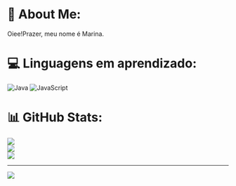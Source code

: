 # 💫 About Me:
Oiee!Prazer, meu nome é Marina.<br>


# 💻 Linguagens em aprendizado:
![Java](https://img.shields.io/badge/java-%23ED8B00.svg?style=for-the-badge&logo=openjdk&logoColor=white) ![JavaScript](https://img.shields.io/badge/javascript-%23323330.svg?style=for-the-badge&logo=javascript&logoColor=%23F7DF1E)
# 📊 GitHub Stats:
![](https://github-readme-stats.vercel.app/api?username=MarinasQueiroz1&theme=onedark&hide_border=false&include_all_commits=false&count_private=false)<br/>
![](https://github-readme-streak-stats.herokuapp.com/?user=MarinasQueiroz1&theme=onedark&hide_border=false)<br/>
![](https://github-readme-stats.vercel.app/api/top-langs/?username=MarinasQueiroz1&theme=onedark&hide_border=false&include_all_commits=false&count_private=false&layout=compact)

---
[![](https://visitcount.itsvg.in/api?id=MarinasQueiroz1&icon=0&color=0)](https://visitcount.itsvg.in)

<!-- Proudly created with GPRM ( https://gprm.itsvg.in ) -->
